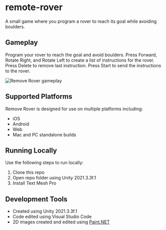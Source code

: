 # remote-rover
A small game where you program a rover to reach its goal while avoiding boulders.

## Gameplay
Program your rover to reach the goal and avoid boulders. Press Forward, Rotate Right, and Rotate Left to create a list of instructions for the rover. Press Delete to remove last instruction. Press Start to send the instructions to the rover.

![Remove Rover gameplay](https://github.com/mklewandowski/remote-rover/blob/main/Assets/Images/remote-robot-gameplay.gif?raw=true)

## Supported Platforms
Remove Rover is designed for use on multiple platforms including:
- iOS
- Android
- Web
- Mac and PC standalone builds

## Running Locally
Use the following steps to run locally:
1. Clone this repo
2. Open repo folder using Unity 2021.3.3f.1
3. Install Text Mesh Pro

## Development Tools
- Created using Unity 2021.3.3f.1
- Code edited using Visual Studio Code
- 2D images created and edited using [Paint.NET](https://www.getpaint.net/)